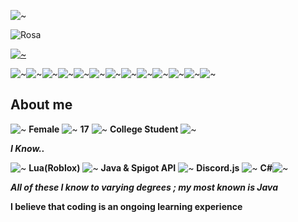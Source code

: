 

![~](https://media.discordapp.net/attachments/595326600904572948/1063711327882850314/computersmall.png)



![Rosa](https://github-stats-alpha.vercel.app/api?username=rosapetals&cc=FFD4CD&tc=fff&ic=fff&bc=000)

[![~](https://streak-stats.demolab.com/?user=Rosapetals&theme=dracula)](https://git.io/streak-stats)

![~](https://media.discordapp.net/attachments/595326600904572948/1063711857606672504/computersmall.png)![~](https://media.discordapp.net/attachments/595326600904572948/1063711857606672504/computersmall.png)![~](https://media.discordapp.net/attachments/595326600904572948/1063711857606672504/computersmall.png)![~](https://media.discordapp.net/attachments/595326600904572948/1063711857606672504/computersmall.png)![~](https://media.discordapp.net/attachments/595326600904572948/1063711857606672504/computersmall.png)![~](https://media.discordapp.net/attachments/595326600904572948/1063711857606672504/computersmall.png)![~](https://media.discordapp.net/attachments/595326600904572948/1063711857606672504/computersmall.png)![~](https://media.discordapp.net/attachments/595326600904572948/1063711857606672504/computersmall.png)![~](https://media.discordapp.net/attachments/595326600904572948/1063711857606672504/computersmall.png)![~](https://media.discordapp.net/attachments/595326600904572948/1063711857606672504/computersmall.png)![~](https://media.discordapp.net/attachments/595326600904572948/1063711857606672504/computersmall.png)![~](https://media.discordapp.net/attachments/595326600904572948/1063711857606672504/computersmall.png)![~](https://media.discordapp.net/attachments/595326600904572948/1063711857606672504/computersmall.png)

## About me
![~](https://media.discordapp.net/attachments/595326600904572948/1063711857606672504/computersmall.png) **Female**
![~](https://media.discordapp.net/attachments/595326600904572948/1063711857606672504/computersmall.png) **17**
![~](https://media.discordapp.net/attachments/595326600904572948/1063711857606672504/computersmall.png) **College Student**
![~](https://media.discordapp.net/attachments/595326600904572948/1063711857606672504/computersmall.png)

***I Know..*** 

![~](https://media.discordapp.net/attachments/595326600904572948/1063711857606672504/computersmall.png) **Lua(Roblox)**
![~](https://media.discordapp.net/attachments/595326600904572948/1063711857606672504/computersmall.png) **Java & Spigot API**
![~](https://media.discordapp.net/attachments/595326600904572948/1063711857606672504/computersmall.png) **Discord.js**
![~](https://media.discordapp.net/attachments/595326600904572948/1063711857606672504/computersmall.png) **C#**![~](https://media.discordapp.net/attachments/595326600904572948/1063711857606672504/computersmall.png)







***All of these I know to varying degrees ; my most known is Java***

**I believe that coding is an ongoing learning experience**




